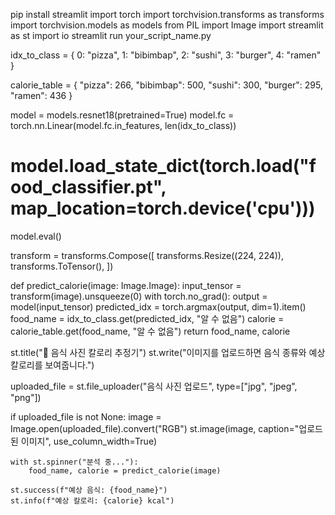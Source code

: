 pip install streamlit
import torch
import torchvision.transforms as transforms
import torchvision.models as models
from PIL import Image
import streamlit as st
import io
streamlit run your_script_name.py

idx_to_class = {
    0: "pizza",
    1: "bibimbap",
    2: "sushi",
    3: "burger",
    4: "ramen"
}

calorie_table = {
    "pizza": 266,
    "bibimbap": 500,
    "sushi": 300,
    "burger": 295,
    "ramen": 436
}

model = models.resnet18(pretrained=True)
model.fc = torch.nn.Linear(model.fc.in_features, len(idx_to_class))
# model.load_state_dict(torch.load("food_classifier.pt", map_location=torch.device('cpu')))
model.eval()

transform = transforms.Compose([
    transforms.Resize((224, 224)),
    transforms.ToTensor(),
])

def predict_calorie(image: Image.Image):
    input_tensor = transform(image).unsqueeze(0)
    with torch.no_grad():
        output = model(input_tensor)
        predicted_idx = torch.argmax(output, dim=1).item()
    food_name = idx_to_class.get(predicted_idx, "알 수 없음")
    calorie = calorie_table.get(food_name, "알 수 없음")
    return food_name, calorie

st.title("🍱 음식 사진 칼로리 추정기")
st.write("이미지를 업로드하면 음식 종류와 예상 칼로리를 보여줍니다.")

uploaded_file = st.file_uploader("음식 사진 업로드", type=["jpg", "jpeg", "png"])

if uploaded_file is not None:
    image = Image.open(uploaded_file).convert("RGB")
    st.image(image, caption="업로드된 이미지", use_column_width=True)
    
    with st.spinner("분석 중..."):
        food_name, calorie = predict_calorie(image)

    st.success(f"예상 음식: {food_name}")
    st.info(f"예상 칼로리: {calorie} kcal")

